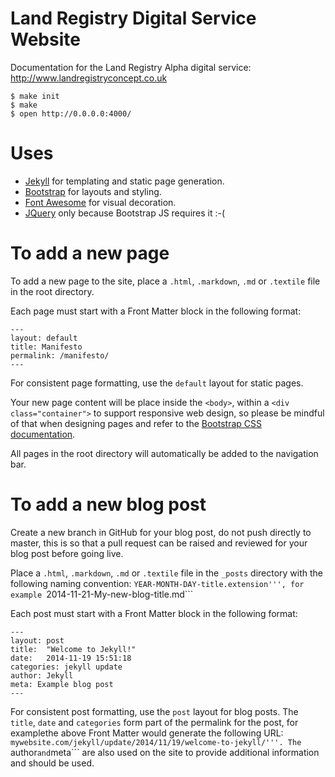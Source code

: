 Land Registry Digital Service Website
========================

Documentation for the Land Registry Alpha digital service: http://www.landregistryconcept.co.uk

    $ make init
    $ make
    $ open http://0.0.0.0:4000/

# Uses
* [Jekyll](http://jekyllrb.com/) for templating and static page generation.
* [Bootstrap](http://getbootstrap.com/) for layouts and styling.
* [Font Awesome](http://fontawesome.io/) for visual decoration.
* [JQuery](http://jquery.com/) only because Bootstrap JS requires it :-(

# To add a new page

To add a new page to the site, place a ```.html```, ```.markdown```, ```.md``` or ```.textile``` file in the root directory.

Each page must start with a Front Matter block in the following format:
```
---
layout: default
title: Manifesto
permalink: /manifesto/
---
```

For consistent page formatting, use the ```default``` layout for static pages.

Your new page content will be place inside the ```<body>```, within a ```<div class="container">``` to support responsive web design, so please be mindful of that when designing pages and refer to the [Bootstrap CSS documentation](http://getbootstrap.com/css/).

All pages in the root directory will automatically be added to the navigation bar.

# To add a new blog post

Create a new branch in GitHub for your blog post, do not push directly to master, this is so that a pull request can be raised and reviewed for your blog post before going live.

Place a ```.html```, ```.markdown```, ```.md``` or ```.textile``` file in the ```_posts``` directory with the following naming convention: ```YEAR-MONTH-DAY-title.extension''', for example ```2014-11-21-My-new-blog-title.md```

Each post must start with a Front Matter block in the following format:
```
---
layout: post
title:  "Welcome to Jekyll!"
date:   2014-11-19 15:51:18
categories: jekyll update
author: Jekyll
meta: Example blog post
---
```

For consistent post formatting, use the ```post``` layout for blog posts.
The ```title```, ```date``` and ```categories``` form part of the permalink for the post, for examplethe above Front Matter would generate the following URL: ```mywebsite.com/jekyll/update/2014/11/19/welcome-to-jekyll/'''.
The ```author``` and ```meta``` are also used on the site to provide additional information and should be used.
